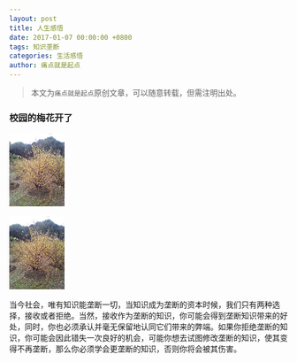 ```yaml
---
layout: post
title: 人生感悟
date: 2017-01-07 00:00:00 +0800
tags: 知识垄断
categories: 生活感悟
author: 痛点就是起点
---
```


> 本文为`痛点就是起点`原创文章，可以随意转载，但需注明出处。

### 校园的梅花开了

![梅花1](/images/2017/PE902C-Jp7zQcALguMFuq8G6.png)

![梅花2](/images/2017/OPkNbl5ueEDSV_Ris51kOdDE.png)

当今社会，唯有知识能垄断一切，当知识成为垄断的资本时候，我们只有两种选择，接收或者拒绝。当然，接收作为垄断的知识，你可能会得到垄断知识带来的好处，同时，你也必须承认并毫无保留地认同它们带来的弊端。如果你拒绝垄断的知识，你可能会因此错失一次良好的机会，可能你想去试图修改垄断的知识，使其变得不再垄断，那么你必须学会更垄断的知识，否则你将会被其伤害。
